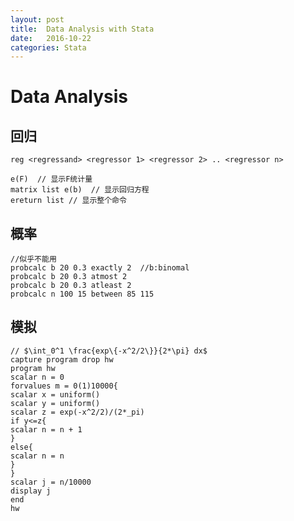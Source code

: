 ```yaml
---
layout: post
title:  Data Analysis with Stata
date:   2016-10-22
categories: Stata
---
```


# Data Analysis

## 回归

    reg <regressand> <regressor 1> <regressor 2> .. <regressor n>
    
    e(F)  // 显示F统计量
    matrix list e(b)  // 显示回归方程
    ereturn list // 显示整个命令
   

## 概率
    
    //似乎不能用
    probcalc b 20 0.3 exactly 2  //b:binomal
    probcalc b 20 0.3 atmost 2
    probcalc b 20 0.3 atleast 2
    probcalc n 100 15 between 85 115

## 模拟
    
    // $\int_0^1 \frac{exp\{-x^2/2\}}{2*\pi} dx$
    capture program drop hw
    program hw
    scalar n = 0
    forvalues m = 0(1)10000{
    scalar x = uniform()
    scalar y = uniform()
    scalar z = exp(-x^2/2)/(2*_pi)
    if y<=z{
    scalar n = n + 1
    }
    else{
    scalar n = n
    }
    }
    scalar j = n/10000
    display j
    end
    hw



